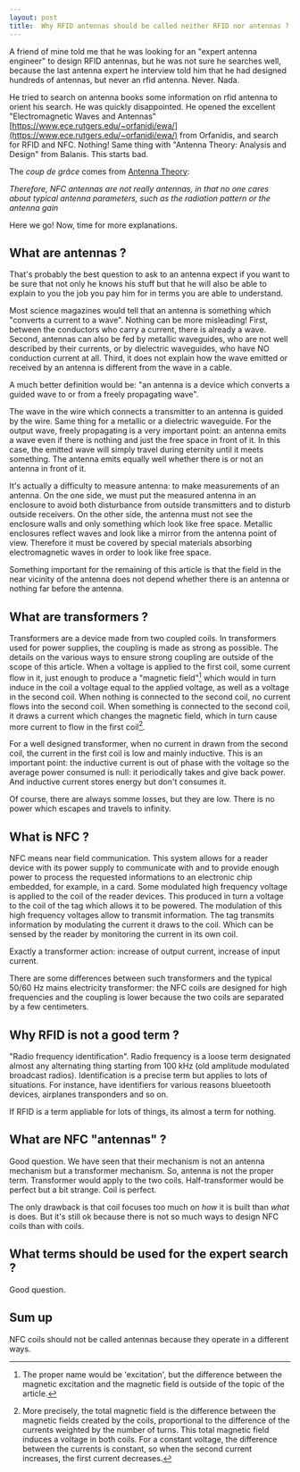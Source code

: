 ```yaml
---
layout: post
title:  Why RFID antennas should be called neither RFID nor antennas ?
---
```


A friend of mine told me that he was looking for an "expert antenna engineer" to design RFID antennas, but he was not sure he searches well, because the last antenna expert he interview told him that he had designed hundreds of antennas, but never an rfid antenna. Never. Nada.

He tried to search on antenna books some information on rfid antenna to orient his search. He was quickly disappointed. He opened the excellent "Electromagnetic Waves and Antennas" [https://www.ece.rutgers.edu/~orfanidi/ewa/](https://www.ece.rutgers.edu/~orfanidi/ewa/) from Orfanidis, and search for RFID and NFC. Nothing! Same thing with "Antenna Theory: Analysis and Design" from Balanis. This starts bad.

The *coup de grâce* comes from [Antenna Theory](https://www.antenna-theory.com/definitions/nfc-antenna.php):

<cite>
Therefore, NFC antennas are not really antennas, in that no one cares about typical antenna parameters, such as the radiation pattern or the antenna gain
</cite>

Here we go! Now, time for more explanations.

## What are antennas ?

That's probably the best question to ask to an antenna expect if you want to be sure that not only he knows his stuff but that he will also be able to explain to you the job you pay him for in terms you are able to understand.

Most science magazines would tell that an antenna is something which "converts a current to a wave". Nothing can be more misleading! First, between the conductors who carry a current, there is already a wave. Second, antennas can also be fed by metallic waveguides, who are not well described by their currents, or by dielectric waveguides, who have NO conduction current at all. Third, it does not explain how the wave emitted or received by an antenna is different from the wave in a cable.

A much better definition would be: "an antenna is a device which converts a guided wave to or from a freely propagating wave".

The wave in the wire which connects a transmitter to an antenna is guided by the wire. Same thing for a metallic or a dielectric waveguide. For the output wave, freely propagating is a very important point: an antenna emits a wave even if there is nothing and just the free space in front of it. In this case, the emitted wave will simply travel during eternity until it meets something. The antenna emits equally well whether there is or not an antenna in front of it.

It's actually a difficulty to measure antenna: to make measurements of an antenna. On the one side, we must put the measured antenna in an enclosure to avoid both disturbance from outside transmitters and to disturb outside receivers. On the other side, the antenna must not see the enclosure walls and only something which look like free space. Metallic enclosures reflect waves and look like a mirror from the antenna point of view. Therefore it must be covered by special materials absorbing electromagnetic waves in order to look like free space.

Something important for the remaining of this article is that the field in the near vicinity of the antenna does not depend whether there is an antenna or nothing far before the antenna.

## What are transformers ?

Transformers are a device made from two coupled coils. In transformers used for power supplies, the coupling is made as strong as possible. The details on the various ways to ensure strong coupling are outside of the scope of this article. When a voltage is applied to the first coil, some current flow in it, just enough to produce a "magnetic field"[^1] which would in turn induce in the coil a voltage equal to the applied voltage, as well as a voltage in the second coil. When nothing is connected to the second coil, no current flows into the second coil. When something is connected to the second coil, it draws a current which changes the magnetic field, which in turn cause more current to flow in the first coil[^2].

For a well designed transformer, when no current in drawn from the second coil, the current in the first coil is low and mainly inductive. This is an important point: the inductive current is out of phase with the voltage so the average power consumed is null: it periodically takes and give back power. And inductive current stores energy but don't consumes it.

Of course, there are always somme losses, but they are low. There is no power which escapes and travels to infinity.

## What is NFC ?

NFC means near field communication. This system allows for a reader device with its power supply to communicate with and to provide enough power to process the requested informations to an electronic chip embedded, for example, in a card. Some modulated high frequency voltage is applied to the coil of the reader devices. This produced in turn a voltage to the coil of the tag which allows it to be powered. The modulation of this high frequency voltages allow to transmit information. The tag transmits information by modulating the current it draws to the coil. Which can be sensed by the reader by monitoring the current in its own coil.

Exactly a transformer action: increase of output current, increase of input current.

There are some differences between such transformers and the typical 50/60 Hz mains electricity transformer: the NFC coils are designed for high frequencies and the coupling is lower because the two coils are separated by a few centimeters.

## Why RFID is not a good term ?

"Radio frequency identification". Radio frequency is a loose term designated almost any alternating thing starting from 100 kHz (old amplitude modulated broadcast radios). Identification is a precise term but applies to lots of situations. For instance, have identifiers for various reasons blueetooth devices, airplanes transponders and so on.

If RFID is a term appliable for lots of things, its almost a term for nothing.

## What are NFC "antennas" ?

Good question. We have seen that their mechanism is not an antenna mechanism but a transformer mechanism. So, antenna is not the proper term. Transformer would apply to the two coils. Half-transformer would be perfect but a bit strange. Coil is perfect.

The only drawback is that coil focuses too much on *how* it is built than *what* is does. But it's still ok because there is not so much ways to design NFC coils than with coils.

## What terms should be used for the expert search ?

Good question.

## Sum up

NFC coils should not be called antennas because they operate in a different ways.

[^1]: The proper name would be 'excitation', but the difference between the magnetic excitation and the magnetic field is outside of the topic of the article.

[^2]: More precisely, the total magnetic field is the difference between the magnetic fields created by the coils, proportional to the difference of the currents weighted by the number of turns. This total magnetic field induces a voltage in both coils. For a constant voltage, the difference between the currents is constant, so when the second current increases, the first current decreases.
